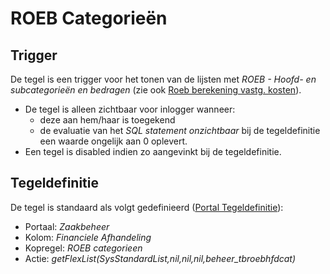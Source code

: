 # ROEB Categorieën

## Trigger

De tegel is een trigger voor het tonen van de lijsten met _ROEB - Hoofd- en subcategorieën en bedragen_ (zie ook [Roeb berekening vastg. kosten](/instellen_inrichten/roeb_berekening_vastg._kosten.md)).

- De tegel is alleen zichtbaar voor inlogger wanneer:
  - deze aan hem/haar is toegekend
  - de evaluatie van het _SQL statement onzichtbaar_ bij de tegeldefinitie een waarde ongelijk aan 0 oplevert.
- Een tegel is disabled indien zo aangevinkt bij de tegeldefinitie.

## Tegeldefinitie

De tegel is standaard als volgt gedefinieerd ([Portal Tegeldefinitie](/instellen_inrichten/portaldefinitie/portal_tegel.md)):

- Portaal: _Zaakbeheer_
- Kolom: _Financiele Afhandeling_
- Kopregel: _ROEB categorieen_
- Actie: _getFlexList(SysStandardList,nil,nil,nil,beheer_tbroebhfdcat)_
